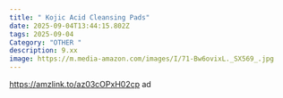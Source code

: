 ```yaml
---
title: " Kojic Acid Cleansing Pads"
date: 2025-09-04T13:44:15.802Z
tags: 2025-09-04
Category: "OTHER "
description: 9.xx
image: https://m.media-amazon.com/images/I/71-Bw6ovixL._SX569_.jpg
---
```

https://amzlink.to/az03cOPxH02cp  ad